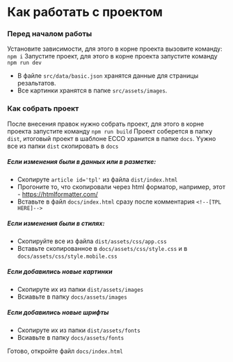 # Как работать с проектом

### Перед началом работы
Установите зависимости, для этого в корне проекта вызовите команду: ` npm i `
Запустите проект, для этого в корне проекта запустите команду `npm run dev`

- В файле `src/data/basic.json` хранятся данные для страницы резальтатов.
- Все картинки хранятся в папке `src/assets/images`.

### Как собрать  проект
После внесения правок нужно собрать проект, для этого в корне проекта запустите команду `npm run build`
Проект соберется в папку `dist`, итоговый проект в шаблоне ECCO  хранится в папке `docs`.
Yужно все из папки `dist` скопировать в `docs`

##### Если изменения были в данных или в разметке:
- Скопируте `article id='tpl'` из файла `dist/index.html`
- Прогоните то, что скопировали через html форматор, например, этот - https://htmlformatter.com/
- Вставьте в файл `docs/index.html` сразу после комментария `<!--[TPL HERE]-->`

##### Если изменения были в стилях:
- Скопируйте все из файла `dist/assets/css/app.css`
- Вставьте скопированное в `docs/assets/css/style.css` и в `docs/assets/css/style.mobile.css`

##### Если добавились новые картинки
- Скопируте их из папки `dist/assets/images`
- Всиавьте в папку `docs/assets/images`

##### Если добавились новые шрифты
- Скопируте их из папки `dist/assets/fonts`
- Всиавьте в папку `docs/assets/fonts`


Готово, откройте файл `docs/index.html`